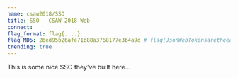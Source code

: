 ```yaml
---
name: csaw2018/SSO
title: SSO - CSAW 2018 Web
connect:
flag_format: flag{....} 
flag_MD5: 2bed95b26afe71b88a3768177e3b4a9d # flag{JsonWebTokensaretheeasieststorage-lessdataoptiononthemarket!theyrelyonsupersecureblockchainlevelencryptionfortheirmethods}
trending: true
---
```

This is some nice SSO they've built here...